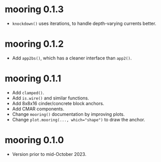 # mooring 0.1.3

* `knockdown()` uses iterations, to handle depth-varying currents better.

# mooring 0.1.2

* Add `app2bs()`, which has a cleaner interface than `app2()`.

# mooring 0.1.1

* Add `clamped()`.
* Add `is.wire()` and similar functions.
* Add 8x8x16 cinder/concrete block anchors.
* Add CMAR components.
* Change `mooring()` documentation by improving plots.
* Change `plot.mooring(..., which="shape")` to draw the anchor.

# mooring 0.1.0

* Version prior to mid-October 2023.
